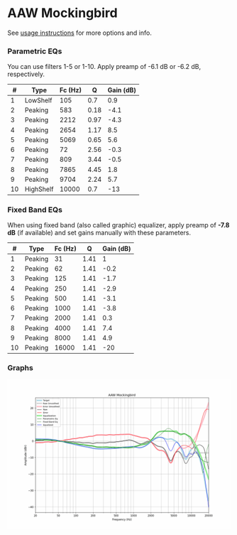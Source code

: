 # AAW Mockingbird
See [usage instructions](https://github.com/jaakkopasanen/AutoEq#usage) for more options and info.

### Parametric EQs
You can use filters 1-5 or 1-10. Apply preamp of -6.1 dB or -6.2 dB, respectively.

|   # | Type      |   Fc (Hz) |    Q |   Gain (dB) |
|-----|-----------|-----------|------|-------------|
|   1 | LowShelf  |       105 | 0.7  |         0.9 |
|   2 | Peaking   |       583 | 0.18 |        -4.1 |
|   3 | Peaking   |      2212 | 0.97 |        -4.3 |
|   4 | Peaking   |      2654 | 1.17 |         8.5 |
|   5 | Peaking   |      5069 | 0.65 |         5.6 |
|   6 | Peaking   |        72 | 2.56 |        -0.3 |
|   7 | Peaking   |       809 | 3.44 |        -0.5 |
|   8 | Peaking   |      7865 | 4.45 |         1.8 |
|   9 | Peaking   |      9704 | 2.24 |         5.7 |
|  10 | HighShelf |     10000 | 0.7  |       -13   |

### Fixed Band EQs
When using fixed band (also called graphic) equalizer, apply preamp of **-7.8 dB** (if available) and set gains manually with these parameters.

|   # | Type    |   Fc (Hz) |    Q |   Gain (dB) |
|-----|---------|-----------|------|-------------|
|   1 | Peaking |        31 | 1.41 |         1   |
|   2 | Peaking |        62 | 1.41 |        -0.2 |
|   3 | Peaking |       125 | 1.41 |        -1.7 |
|   4 | Peaking |       250 | 1.41 |        -2.9 |
|   5 | Peaking |       500 | 1.41 |        -3.1 |
|   6 | Peaking |      1000 | 1.41 |        -3.8 |
|   7 | Peaking |      2000 | 1.41 |         0.3 |
|   8 | Peaking |      4000 | 1.41 |         7.4 |
|   9 | Peaking |      8000 | 1.41 |         4.9 |
|  10 | Peaking |     16000 | 1.41 |       -20   |

### Graphs
![](./AAW%20Mockingbird.png)
